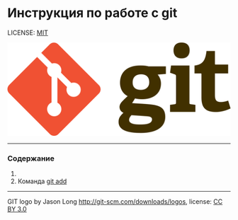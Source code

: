 # Инструкция по работе с git

LICENSE: [MIT](./license.md)

![GIT-LOGO](./assets/Git-logo.png)
___

### Содержание

1.
2. Команда [git add](./add.md)

---

GIT logo by Jason Long http://git-scm.com/downloads/logos, license: [CC BY 3.0](https://creativecommons.org/licenses/by/3.0/)